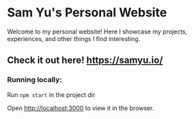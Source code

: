 # Sam Yu's Personal Website
Welcome to my personal website! Here I showcase my projects, experiences, and other things I find interesting.

## Check it out here! https://samyu.io/

### Running locally:
Run `npm start` in the project dir

Open [http://localhost:3000](http://localhost:3000) to view it in the browser.
